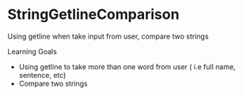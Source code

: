 # StringGetlineComparison
Using getline when take input from user, compare two strings

Learning Goals
- Using getline to take more than one word from user ( i.e full name, sentence, etc)
- Compare two strings
